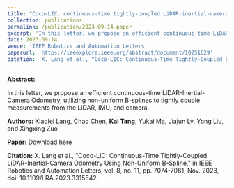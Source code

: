 ```yaml
---
title: "Coco-LIC: continuous-time tightly-coupled LiDAR-inertial-camera odometry using non-uniform B-spline"
collection: publications
permalink: /publication/2023-09-14-paper
excerpt: 'In this letter, we propose an efficient continuous-time LiDAR-Inertial-Camera Odometry, utilizing non-uniform B-splines to tightly couple measurements from the LiDAR, IMU, and camera.'
date: 2023-09-14
venue: 'IEEE Robotics and Automation Letters'
paperurl: 'https://ieeexplore.ieee.org/abstract/document/10251629'
citation: 'X. Lang et al., "Coco-LIC: Continuous-Time Tightly-Coupled LiDAR-Inertial-Camera Odometry Using Non-Uniform B-Spline," in IEEE Robotics and Automation Letters, vol. 8, no. 11, pp. 7074-7081, Nov. 2023, doi: 10.1109/LRA.2023.3315542.'
---
```

**Abstract:** 

In this letter, we propose an efficient continuous-time LiDAR-Inertial-Camera Odometry, utilizing non-uniform B-splines to tightly couple measurements from the LiDAR, IMU, and camera.

**Authors:** Xiaolei Lang, Chao Chen, **Kai Tang**, Yukai Ma, Jiajun Lv, Yong Liu, and Xingxing Zuo

**Paper:** [Download here](https://ieeexplore.ieee.org/abstract/document/10251629)

**Citation:** X. Lang et al., "Coco-LIC: Continuous-Time Tightly-Coupled LiDAR-Inertial-Camera Odometry Using Non-Uniform B-Spline," in IEEE Robotics and Automation Letters, vol. 8, no. 11, pp. 7074-7081, Nov. 2023, doi: 10.1109/LRA.2023.3315542.